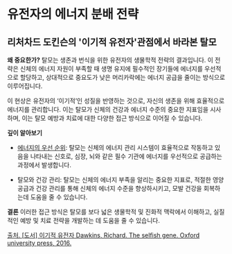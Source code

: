 ﻿


# 유전자의 에너지 분배 전략

## 리처차드 도킨슨의 '이기적 유전자'관점에서 바라본 탈모

**왜 중요한가?** 
탈모는 생존과 번식을 위한 유전자의 생물학적 전략의 결과입니다. 이 전략은 신체의 에너지 자원이 부족할 때 생명 유지에 필수적인 장기들에 에너지를 우선적으로 할당하고, 상대적으로 중요도가 낮은 머리카락에는 에너지 공급을 줄이는 방식으로 이루어집니다. 

이 현상은 유전자의 ‘이기적’인 성질을 반영하는 것으로, 자신의 생존을 위해 효율적으로 에너지를 관리합니다. 이는 탈모가 신체의 건강과 에너지 수준의 중요한 지표임을 시사하며, 이는 탈모 예방과 치료에 대한 다양한 접근 방식으로 이어질 수 있습니다.

**깊이 알아보기** 

- [에너지의 우선 순위](https://frontier-chronoway1.vercel.app/kr/m04/m0402/m040201): 탈모는 신체의 에너지 관리 시스템이 효율적으로 작동하고 있음을 나타내는 신호로, 심장, 뇌와 같은 필수 기관에 에너지를 우선적으로 공급하는 과정에서 발생합니다. 

- 탈모와 건강 관리: 탈모는 신체의 에너지 부족을 알리는 중요한 지표로, 적절한 영양 공급과 건강 관리를 통해 신체의 에너지 수준을 향상하시키고, 모발 건강을 회복하는데 도움을 줄 수 있습니다. 

**결론** 
이러한 접근 방식은 탈모를 보다 넓은 생물학적 및 진화적 맥락에서 이해하고, 실질적인 예방 및 치료 전략을 개발하는 데 도움을 줄 수 있습니다.

[출처. \[도서\] 이기적 유전자 Dawkins, Richard. The selfish gene. Oxford university press, 2016.](https://frontier-chronoway1.vercel.app/kr/m04/m0407/m040701)
<!--stackedit_data:
eyJoaXN0b3J5IjpbLTEwMjQ4NjY4MDYsMjEyMzM1NzI4Ml19
-->